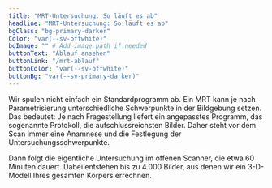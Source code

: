 ```yaml
---
title: "MRT-Untersuchung: So läuft es ab"
headline: "MRT-Untersuchung: So läuft es ab"
bgClass: "bg-primary-darker"
Color: "var(--sv-offwhite)"
bgImage: "" # Add image path if needed
buttonText: "Ablauf ansehen"
buttonLink: "/mrt-ablauf"
buttonColor: "var(--sv-offwhite)"
buttonBg: "var(--sv-primary-darker)"
---
```


Wir spulen nicht einfach ein Standardprogramm ab. Ein MRT kann je nach Parametrisierung unterschiedliche Schwerpunkte in der Bildgebung setzen. Das bedeutet: Je nach Fragestellung liefert ein angepasstes Programm, das sogenannte Protokoll, die aufschlussreichsten Bilder. Daher steht vor dem Scan immer eine Anamnese und die Festlegung der Untersuchungsschwerpunkte.

Dann folgt die eigentliche Untersuchung im offenen Scanner, die etwa 60 Minuten dauert. Dabei entstehen bis zu 4.000 Bilder, aus denen wir ein 3-D-Modell Ihres gesamten Körpers errechnen.

